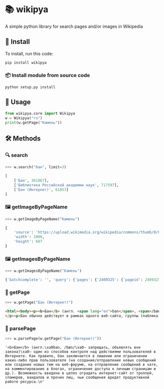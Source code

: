 # 📚 wikipya
A simple python library for search pages and/or images in Wikipedia

## 🚀 Install
To install, run this code:
```
pip install wikipya
```
### 📦 Install module from source code
```
python setup.py install
```

## 🔩 Usage

```python
from wikipya.core import Wikipya
w = Wikipya("ru")
print(w.getPage("Камень"))
```

## 🛠 Methods
### 🔍 search
```python
>>> w.search("бан", limit=3)
```
```python
[
    ['Бан', 301867],
    ['Библиотека Российской академии наук', 717597],
    ['Бан (Интернет)', 61853]
]
```

### 🖼 getImageByPageName
```python
>>> w.getImageByPageName("Камень")
```
```python
{
    'source': 'https://upload.wikimedia.org/wikipedia/commons/thumb/0/0c/Two-parts_stone_nikogda_takih_ne_videl_vot.JPG/1000px-Two-parts_stone_nikogda_takih_ne_videl_vot.JPG',
    'width': 1000,
    'height': 687
}
```

### 🖼 getImagesByPageName
```python
>>> w.getImagesByPageName("Камень")
```
```python
{'batchcomplete': '', 'query': {'pages': {'2409325': {'pageid': 2409325, 'ns': 0, 'title': 'Камень', 'original': {'source': 'https://upload.wikimedia.org/wikipedia/commons/0/0c/Two-parts_stone_nikogda_takih_ne_videl_vot.JPG', 'width': 2173, 'height': 1492}}}}}
```

### 📜 getPage
```python
>>> w.getPage("Бан (Интернет)")
```
```html
<html><body><p><b>Бан</b> (англ. <span lang="en">ban</span>, <span>/bæn/</span> — запрещать, объявлять вне закона) — один из способов контроля над действиями пользователей в Интернете. Как правило, бан заключается в лишении или ограничении каких-либо прав пользователя (на создание/отправление новых сообщений или создание новых тем на веб-форуме, на отправление сообщений в чате, на комментирование в блогах, ограничение доступа к личным страницам и др.). Возможность введена в целях оградить интернет-сайт от троллей, спамеров, вандалов и прочих лиц, чьи сообщения вредят продуктивной работе ресурса.
</p><p>Бан обычно действует в рамках одного веб-сайта, группы (паблика) или личной страницы. Круг запретных действий, за которые на пользователя налагается бан, устанавливаются владельцами этого сайта.</p></body></html>
```

### 📒 parsePage
```python
>>> w.parsePage(w.getPage("Бан (Интернет)"))
```
```
'<b>Бан</b> (англ.\xa0ban, /bæn/\xa0— запрещать, объявлять вне закона)\xa0— один из способов контроля над действиями пользователей в Интернете. Как правило, бан заключается в лишении или ограничении каких-либо прав пользователя (на создание/отправление новых сообщений или создание новых тем на веб-форуме, на отправление сообщений в чате, на комментирование в блогах, ограничение доступа к личным страницам и др.). Возможность введена в целях оградить интернет-сайт от троллей, спамеров, вандалов и прочих лиц, чьи сообщения вредят продуктивной работе ресурса.\n'
```
